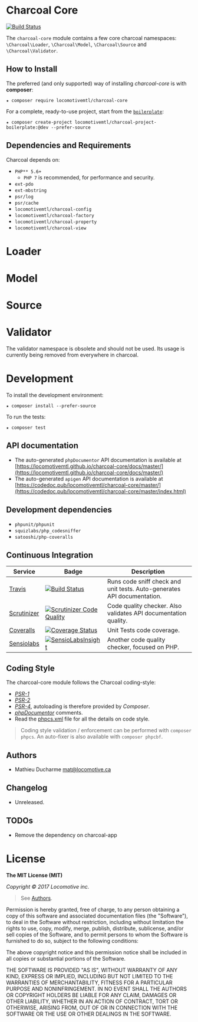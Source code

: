 Charcoal Core
=============

[![Build Status](https://travis-ci.org/locomotivemtl/charcoal-core.svg?branch=master)](https://travis-ci.org/locomotivemtl/charcoal-core)

The `charcoal-core` module contains a few core charcoal namespaces: `\Charcoal\Loader`, `\Charcoal\Model`, `\Charcoal\Source` and `\Charcoal\Validator`.

## How to Install

The preferred (and only supported) way of installing _charcoal-core_ is with **composer**:

```shell
★ composer require locomotivemtl/charcoal-core
```

For a complete, ready-to-use project, start from the [`boilerplate`](https://github.com/locomotivemtl/charcoal-project-boilerplate):

```shell
★ composer create-project locomotivemtl/charcoal-project-boilerplate:@dev --prefer-source
```

## Dependencies and Requirements

Charcoal depends on:

-   `PHP** 5.6+`
    - `PHP 7` is recommended, for performance and security.
-   `ext-pdo`
-   `ext-mbstring`
-   `psr/log`
-   `psr/cache`
-   `locomotivemtl/charcoal-config`
-   `locomotivemtl/charcoal-factory`
-   `locomotivemtl/charcoal-property`
-   `locomotivemtl/charcoal-view`


# Loader

# Model

# Source

# Validator

The validator namespace is obsolete and should not be used.
Its usage is currently being removed from everywhere in charcoal.


# Development

To install the development environment:

```shell
★ composer install --prefer-source
```

To run the tests:

```shell
★ composer test
```

## API documentation

-   The auto-generated `phpDocumentor` API documentation is available at [https://locomotivemtl.github.io/charcoal-core/docs/master/](https://locomotivemtl.github.io/charcoal-core/docs/master/)
-   The auto-generated `apigen` API documentation is available at [https://codedoc.pub/locomotivemtl/charcoal-core/master/](https://codedoc.pub/locomotivemtl/charcoal-core/master/index.html)

## Development dependencies

-   `phpunit/phpunit`
-   `squizlabs/php_codesniffer`
-   `satooshi/php-coveralls`

## Continuous Integration

| Service | Badge | Description |
| ------- | ----- | ----------- |
| [Travis](https://travis-ci.org/locomotivemtl/charcoal-base) | [![Build Status](https://travis-ci.org/locomotivemtl/charcoal-core.svg?branch=master)](https://travis-ci.org/locomotivemtl/charcoal-core) | Runs code sniff check and unit tests. Auto-generates API documentation. |
| [Scrutinizer](https://scrutinizer-ci.com/g/locomotivemtl/charcoal-core/) | [![Scrutinizer Code Quality](https://scrutinizer-ci.com/g/locomotivemtl/charcoal-core/badges/quality-score.png?b=master)](https://scrutinizer-ci.com/g/locomotivemtl/charcoal-core/?branch=master) | Code quality checker. Also validates API documentation quality. |
| [Coveralls](https://coveralls.io/github/locomotivemtl/charcoal-core) | [![Coverage Status](https://coveralls.io/repos/github/locomotivemtl/charcoal-core/badge.svg?branch=master)](https://coveralls.io/github/locomotivemtl/charcoal-core?branch=master) | Unit Tests code coverage. |
| [Sensiolabs](https://insight.sensiolabs.com/projects/ab15f6b0-2063-445e-81d7-2575b919b0ab) | [![SensioLabsInsight](https://insight.sensiolabs.com/projects/ab15f6b0-2063-445e-81d7-2575b919b0ab/mini.png)](https://insight.sensiolabs.com/projects/ab15f6b0-2063-445e-81d7-2575b919b0ab) | Another code quality checker, focused on PHP. |

## Coding Style

The charcoal-core module follows the Charcoal coding-style:

-   [_PSR-1_](https://github.com/php-fig/fig-standards/blob/master/accepted/PSR-1-basic-coding-standard.md)
-   [_PSR-2_](https://github.com/php-fig/fig-standards/blob/master/accepted/PSR-2-coding-style-guide.md)
-   [_PSR-4_](https://github.com/php-fig/fig-standards/blob/master/accepted/PSR-4-autoloader.md), autoloading is therefore provided by _Composer_.
-   [_phpDocumentor_](http://phpdoc.org/) comments.
-   Read the [phpcs.xml](phpcs.xml) file for all the details on code style.

> Coding style validation / enforcement can be performed with `composer phpcs`. An auto-fixer is also available with `composer phpcbf`.



## Authors

-   Mathieu Ducharme <mat@locomotive.ca>

## Changelog

-   Unreleased.

## TODOs

-   Remove the dependency on charcoal-app

# License

**The MIT License (MIT)**

_Copyright © 2017 Locomotive inc._
> See [Authors](#authors).

Permission is hereby granted, free of charge, to any person obtaining a copy of this software and associated documentation files (the "Software"), to deal in the Software without restriction, including without limitation the rights to use, copy, modify, merge, publish, distribute, sublicense, and/or sell copies of the Software, and to permit persons to whom the Software is furnished to do so, subject to the following conditions:

The above copyright notice and this permission notice shall be included in all copies or substantial portions of the Software.

THE SOFTWARE IS PROVIDED "AS IS", WITHOUT WARRANTY OF ANY KIND, EXPRESS OR IMPLIED, INCLUDING BUT NOT LIMITED TO THE WARRANTIES OF MERCHANTABILITY, FITNESS FOR A PARTICULAR PURPOSE AND NONINFRINGEMENT. IN NO EVENT SHALL THE AUTHORS OR COPYRIGHT HOLDERS BE LIABLE FOR ANY CLAIM, DAMAGES OR OTHER LIABILITY, WHETHER IN AN ACTION OF CONTRACT, TORT OR OTHERWISE, ARISING FROM, OUT OF OR IN CONNECTION WITH THE SOFTWARE OR THE USE OR OTHER DEALINGS IN THE SOFTWARE.
